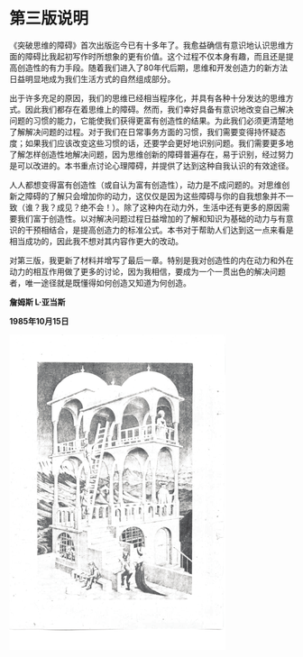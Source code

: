 # 第三版说明

《突破思维的障碍》首次出版迄今已有十多年了。我愈益确信有意识地认识思维方面的障碍比我起初写作时所想象的更有价值。这个过程不仅本身有趣，而且还是提高创造性的有力手段。随着我们进入了80年代后期，思维和开发创造力的新方法日益明显地成为我们生活方式的自然组成部分。

出于许多充足的原因，我们的思维已经相当程序化，并具有各种十分发达的思维方式。因此我们都存在着思维上的障碍。然而，我们幸好具备有意识地改变自己解决问题的习惯的能力，它能使我们获得更富有创造性的结果。为此我们必须更清楚地了解解决问题的过程。对于我们在日常事务方面的习惯，我们需要变得持怀疑态度；如果我们应该改变这些习惯的话，还要学会更好地识别问题。我们需要更多地了解怎样创造性地解决问题，因为思维创新的障碍普遍存在，易于识别，经过努力是可以改进的。本书重点讨论心理障碍，并提供了达到这种自我认识的有效途径。

人人都想变得富有创造性（或自认为富有创造性），动力是不成问题的。对思维创新之障碍的了解只会增加你的动力，这仅仅是因为这些障碍与你的自我想象并不一致（谁？我？成见？绝不会！）。除了这种内在动力外，生活中还有更多的原因需要我们富于创造性。以对解决问题过程日益增加的了解和知识为基础的动力与有意识的干预相结合，是提高创造力的标准公式。本书对于帮助人们达到这一点来看是相当成功的，因此我不想对其内容作更大的改动。

对第三版，我更新了材料并增写了最后一章。特别是我对创造性的内在动力和外在动力的相互作用做了更多的讨论，因为我相信，要成为一个一贯出色的解决问题者，唯一途径就是既懂得如何创造又知道为何创造。

**詹姆斯 L·亚当斯**

**1985年10月15日**


![](c0-0.png)